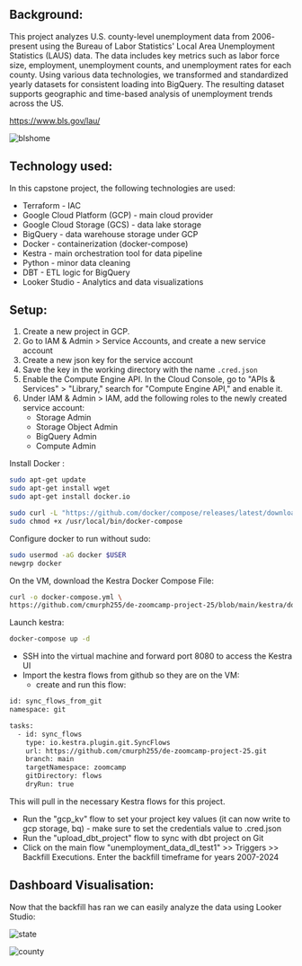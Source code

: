 ## Background:
This project analyzes U.S. county-level unemployment data from 2006- present using the Bureau of Labor Statistics' Local Area Unemployment Statistics (LAUS) data. The data includes key metrics such as labor force size, employment, unemployment counts, and unemployment rates for each county. Using various data technologies, we transformed and standardized yearly datasets for consistent loading into BigQuery. The resulting dataset supports geographic and time-based analysis of unemployment trends across the US.

https://www.bls.gov/lau/

![blshome](images/bls_home.png)


## Technology used:
In this capstone project, the following technologies are used:
* Terraform - IAC
* Google Cloud Platform (GCP) - main cloud provider
* Google Cloud Storage (GCS) - data lake storage
* BigQuery - data warehouse storage under GCP
* Docker - containerization (docker-compose)
* Kestra - main orchestration tool for data pipeline
* Python - minor data cleaning 
* DBT - ETL logic for BigQuery
* Looker Studio - Analytics and data visualizations


## Setup:
1. Create a new project in GCP.
2. Go to IAM & Admin > Service Accounts, and create a new service account
3. Create a new json key for the service account
4. Save the key in the working directory with the name `.cred.json`
5. Enable the Compute Engine API. In the Cloud Console, go to "APIs & Services" > "Library," search for "Compute Engine API," and enable it.
6.  Under IAM & Admin > IAM, add the following roles to the newly created service account: 
    * Storage Admin
    * Storage Object Admin
    * BigQuery Admin
    * Compute Admin


Install Docker :
```bash
sudo apt-get update
sudo apt-get install wget
sudo apt-get install docker.io

sudo curl -L "https://github.com/docker/compose/releases/latest/download/docker-compose-$(uname -s)-$(uname -m)" -o /usr/local/bin/docker-compose
sudo chmod +x /usr/local/bin/docker-compose
```


Configure docker to run without sudo:
```bash
sudo usermod -aG docker $USER
newgrp docker
```


On the VM, download the Kestra Docker Compose File:
```bash
curl -o docker-compose.yml \
https://github.com/cmurph255/de-zoomcamp-project-25/blob/main/kestra/docker-compose.yml
```
Launch kestra:
```bash
docker-compose up -d
```

* SSH into the virtual machine and forward port 8080 to access the Kestra UI
* Import the kestra flows from github so they are on the VM:
    * create and run this flow:

```bash
id: sync_flows_from_git
namespace: git

tasks:
  - id: sync_flows
    type: io.kestra.plugin.git.SyncFlows
    url: https://github.com/cmurph255/de-zoomcamp-project-25.git
    branch: main
    targetNamespace: zoomcamp
    gitDirectory: flows
    dryRun: true
```

This will pull in the necessary Kestra flows for this project. 

* Run the "gcp_kv" flow to set your project key values (it can now write to gcp storage, bq) - make sure to set the credentials value to .cred.json
* Run the "upload_dbt_project" flow to sync with dbt project on Git
* Click on the main flow "unemployment_data_dl_test1" >> Triggers >> Backfill Executions.  Enter the backfill timeframe for years 2007-2024


## Dashboard Visualisation:
Now that the backfill has ran we can easily analyze the data using Looker Studio:

![state](images/state.png)

![county](images/county.png)





